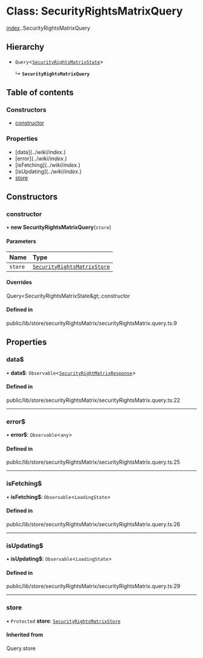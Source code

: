 # Class: SecurityRightsMatrixQuery

[index](../wiki/index).[<internal>](../wiki/index.%3Cinternal%3E).SecurityRightsMatrixQuery

## Hierarchy

- `Query`<[`SecurityRightsMatrixState`](../wiki/index.SecurityRightsMatrixState)\>

  ↳ **`SecurityRightsMatrixQuery`**

## Table of contents

### Constructors

- [constructor](../wiki/index.%3Cinternal%3E.SecurityRightsMatrixQuery#constructor)

### Properties

- [data$](../wiki/index.%3Cinternal%3E.SecurityRightsMatrixQuery#data$)
- [error$](../wiki/index.%3Cinternal%3E.SecurityRightsMatrixQuery#error$)
- [isFetching$](../wiki/index.%3Cinternal%3E.SecurityRightsMatrixQuery#isfetching$)
- [isUpdating$](../wiki/index.%3Cinternal%3E.SecurityRightsMatrixQuery#isupdating$)
- [store](../wiki/index.%3Cinternal%3E.SecurityRightsMatrixQuery#store)

## Constructors

### constructor

• **new SecurityRightsMatrixQuery**(`store`)

#### Parameters

| Name | Type |
| :------ | :------ |
| `store` | [`SecurityRightsMatrixStore`](../wiki/index.%3Cinternal%3E.SecurityRightsMatrixStore) |

#### Overrides

Query&lt;SecurityRightsMatrixState\&gt;.constructor

#### Defined in

public/lib/store/securityRightsMatrix/securityRightsMatrix.query.ts:9

## Properties

### data$

• **data$**: `Observable`<[`SecurityRightMatrixResponse`](../wiki/index.%3Cinternal%3E.SecurityRightMatrixResponse)\>

#### Defined in

public/lib/store/securityRightsMatrix/securityRightsMatrix.query.ts:22

___

### error$

• **error$**: `Observable`<`any`\>

#### Defined in

public/lib/store/securityRightsMatrix/securityRightsMatrix.query.ts:25

___

### isFetching$

• **isFetching$**: `Observable`<`LoadingState`\>

#### Defined in

public/lib/store/securityRightsMatrix/securityRightsMatrix.query.ts:26

___

### isUpdating$

• **isUpdating$**: `Observable`<`LoadingState`\>

#### Defined in

public/lib/store/securityRightsMatrix/securityRightsMatrix.query.ts:29

___

### store

• `Protected` **store**: [`SecurityRightsMatrixStore`](../wiki/index.%3Cinternal%3E.SecurityRightsMatrixStore)

#### Inherited from

Query.store
